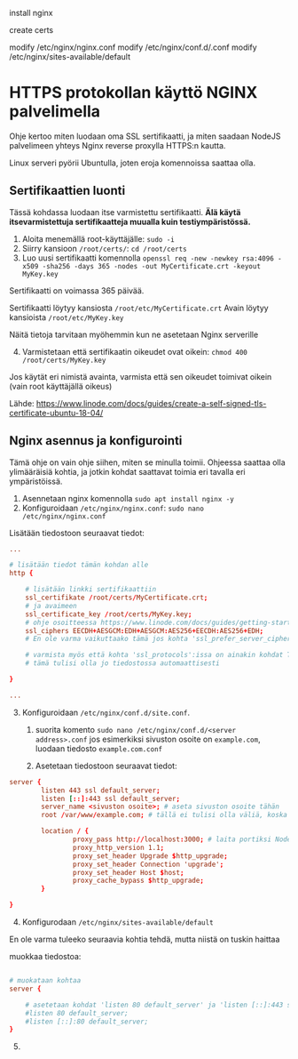 install nginx

create certs

modify /etc/nginx/nginx.conf
modify /etc/nginx/conf.d/<server>.conf
modify /etc/nginx/sites-available/default

# HTTPS protokollan käyttö NGINX palvelimella

Ohje kertoo miten luodaan oma SSL sertifikaatti, ja miten saadaan NodeJS palvelimeen yhteys Nginx reverse proxylla HTTPS:n kautta.

Linux serveri pyörii Ubuntulla, joten eroja komennoissa saattaa olla.

## Sertifikaattien luonti

Tässä kohdassa luodaan itse varmistettu sertifikaatti. **Älä käytä itsevarmistettuja sertifikaatteja muualla kuin testiympäristössä.**

1. Aloita menemällä root-käyttäjälle: `sudo -i`
2. Siirry kansioon `/root/certs/`: `cd /root/certs`
3. Luo uusi sertifikaatti komennolla `openssl req -new -newkey rsa:4096 -x509 -sha256 -days 365 -nodes -out MyCertificate.crt -keyout MyKey.key`

Sertifikaatti on voimassa 365 päivää.

Sertifikaatti löytyy kansiosta `/root/etc/MyCertificate.crt`
Avain löytyy kansioista `/root/etc/MyKey.key`

Näitä tietoja tarvitaan myöhemmin kun ne asetetaan Nginx serverille

4. Varmistetaan että sertifikaatin oikeudet ovat oikein: `chmod 400 /root/certs/MyKey.key`

Jos käytät eri nimistä avainta, varmista että sen oikeudet toimivat oikein (vain root käyttäjällä oikeus)

Lähde: https://www.linode.com/docs/guides/create-a-self-signed-tls-certificate-ubuntu-18-04/

## Nginx asennus ja konfigurointi

Tämä ohje on vain ohje siihen, miten se minulla toimii. Ohjeessa saattaa olla ylimääräisiä kohtia, ja jotkin kohdat saattavat toimia eri tavalla eri ympäristöissä.

1. Asennetaan nginx komennolla `sudo apt install nginx -y`
2. Konfiguroidaan `/etc/nginx/nginx.conf`: `sudo nano /etc/nginx/nginx.conf`

Lisätään tiedostoon seuraavat tiedot:
```conf
...

# lisätään tiedot tämän kohdan alle
http {

    # lisätään linkki sertifikaattiin
    ssl_certifikate /root/certs/MyCertificate.crt;
    # ja avaimeen
    ssl_certificate_key /root/certs/MyKey.key;
    # ohje osoitteessa https://www.linode.com/docs/guides/getting-started-with-nginx-part-3-enable-tls-for-https/ asettaa myös seuraavan kohdan:
    ssl_ciphers EECDH+AESGCM:EDH+AESGCM:AES256+EECDH:AES256+EDH;
    # En ole varma vaikuttaako tämä jos kohta 'ssl_prefer_server_ciphers on;' on käytössä.

    # varmista myös että kohta 'ssl_protocols':issa on ainakin kohdat TLSv1.1 ja TLS1.2
    # tämä tulisi olla jo tiedostossa automaattisesti

}

...

```

3. Konfiguroidaan `/etc/nginx/conf.d/site.conf`.
    1. suorita komento `sudo nano /etc/nginx/conf.d/<server address>.conf`
jos esimerkiksi sivuston osoite on `example.com`, luodaan tiedosto `example.com.conf`

    2. Asetetaan tiedostoon seuraavat tiedot:

```conf
server {
        listen 443 ssl default_server;
        listen [::]:443 ssl default_server;
        server_name <sivuston osoite>; # aseta sivuston osoite tähän
        root /var/www/example.com; # tällä ei tulisi olla väliä, koska emme jaa staattisia tiedostoja

        location / {
                proxy_pass http://localhost:3000; # laita portiksi NodeJS portti
                proxy_http_version 1.1;
                proxy_set_header Upgrade $http_upgrade;
                proxy_set_header Connection 'upgrade';
                proxy_set_header Host $host;
                proxy_cache_bypass $http_upgrade;
        }

}
```

4. Konfigurodaan `/etc/nginx/sites-available/default`

En ole varma tuleeko seuraavia kohtia tehdä, mutta niistä on tuskin haittaa

muokkaa tiedostoa:

```conf

# muokataan kohtaa
server {

    # asetetaan kohdat 'listen 80 default_server' ja 'listen [::]:443 ssl default_server; kommentteihin
    #listen 80 default_server;
    #listen [::]:80 default_server;
}

```

5. 